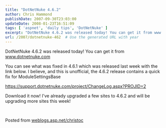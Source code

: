 ```yaml
---
title: "DotNetNuke 4.6.2"
author: Chris Hammond
publishDate: 2007-09-30T23:03:00
updateDate: 2008-01-23T16:51:09
tags: [ 'aspnet', 'daily tips', 'DotNetNuke' ]
excerpt: "DotNetNuke 4.6.2 was released today! You can get it from www.dotnetnuke.com You can see what was fixed in 4.6.1 which was released last week with the link below. I believe, and this is unofficial, the 4.6.2 release contains a quick fix for ModuleSettingsBase  https://support.dotnetnuke.com/project/ChangeLog.aspx?PROJID=2 Download it now! I've already upgraded a few sites to 4.6.2 and will be upgrading more sites this week! &nbsp; Posted from..."
url: /2007/dotnetnuke-462  # Use the generated URL with year
---
```

<P mce_keep="true">DotNetNuke 4.6.2 was released today! You can get it from <A href="https://www.dotnetnuke.com/">www.dotnetnuke.com</A></P> <P mce_keep="true">You can see what was fixed in 4.6.1 which was released last week with the link below. I believe, and this is unofficial, the 4.6.2 release contains a quick fix for ModuleSettingsBase </P> <P mce_keep="true"><A href="https://support.dotnetnuke.com/project/ChangeLog.aspx?PROJID=2">https://support.dotnetnuke.com/project/ChangeLog.aspx?PROJID=2</A></P> <P mce_keep="true">Download it now! I've already upgraded a few sites to 4.6.2 and will be upgrading more sites this week!</P> <P mce_keep="true">&nbsp;</P> Posted from <A href="https://weblogs.asp.net/christoc/">weblogs.asp.net/christoc</a>
